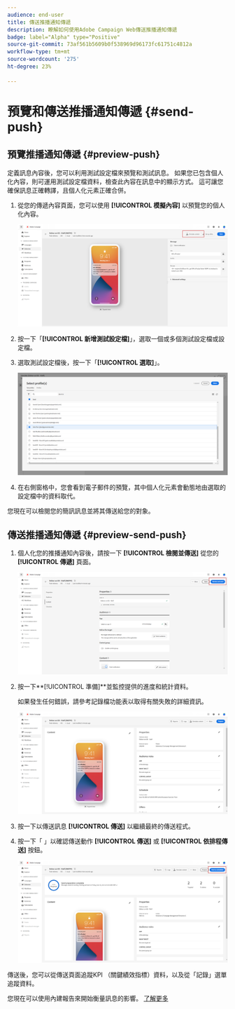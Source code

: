 ```yaml
---
audience: end-user
title: 傳送推播通知傳遞
description: 瞭解如何使用Adobe Campaign Web傳送推播通知傳遞
badge: label="Alpha" type="Positive"
source-git-commit: 73af561b5609b0f538969d96173fc61751c4812a
workflow-type: tm+mt
source-wordcount: '275'
ht-degree: 23%

---
```


# 預覽和傳送推播通知傳遞 {#send-push}

## 預覽推播通知傳遞 {#preview-push}

定義訊息內容後，您可以利用測試設定檔來預覽和測試訊息。 如果您已包含個人化內容，則可運用測試設定檔資料，檢查此內容在訊息中的顯示方式。 這可讓您確保訊息正確轉譯，且個人化元素正確合併。

1. 從您的傳遞內容頁面，您可以使用 **[!UICONTROL 模擬內容]** 以預覽您的個人化內容。

   ![](assets/push_send_1.png)

1. 按一下「**[!UICONTROL 新增測試設定檔]**」，選取一個或多個測試設定檔或設定檔。

1. 選取測試設定檔後，按一下「**[!UICONTROL 選取]**」。

   ![](assets/push_send_5.png)

1. 在右側窗格中，您會看到電子郵件的預覽，其中個人化元素會動態地由選取的設定檔中的資料取代。

您現在可以檢閱您的簡訊訊息並將其傳送給您的對象。

## 傳送推播通知傳遞 {#preview-send-push}

1. 個人化您的推播通知內容後，請按一下 **[!UICONTROL 檢閱並傳送]** 從您的 **[!UICONTROL 傳遞]** 頁面。

   ![](assets/push_send_2.png)

1. 按一下**[!UICONTROL 準備]**並監控提供的進度和統計資料。

   如果發生任何錯誤，請參考記錄檔功能表以取得有關失敗的詳細資訊。

   ![](assets/push_send_3.png)

1. 按一下以傳送訊息 **[!UICONTROL 傳送]** 以繼續最終的傳送程式。

1. 按一下「 」以確認傳送動作 **[!UICONTROL 傳送]** 或 **[!UICONTROL 依排程傳送]** 按鈕。

   ![](assets/push_send_4.png)

傳送後，您可以從傳送頁面追蹤KPI （關鍵績效指標）資料，以及從「記錄」選單追蹤資料。

您現在可以使用內建報告來開始衡量訊息的影響。 [了解更多](../reporting/push-report.md)
